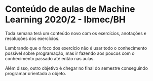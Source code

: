 # Conteúdo de aulas de Machine Learning 2020/2   - Ibmec/BH
Toda semana terá um conteúdo novo com os exercícios, anotações e resoluções dos exercícios. 

Lembrando que o foco dos exercício não é usar todo o conhecimento possível sobre programação, mas ir fazendo aos poucos com o conhecimento passado até então nas aulas.

Além disso, outro objetivo é chegar no final do semestre conseguindo programar orientado a objeto.
